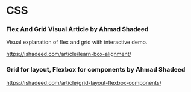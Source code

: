 # CSS
### Flex And Grid Visual Article by Ahmad Shadeed
Visual explanation of flex and grid with interactive demo.

https://ishadeed.com/article/learn-box-alignment/

### Grid for layout, Flexbox for components by Ahmad Shadeed

https://ishadeed.com/article/grid-layout-flexbox-components/
